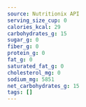 ```yaml
---
source: Nutritionix API
serving_size_cup: 0
calories_kcal: 29
carbohydrates_g: 15
sugar_g: 0
fiber_g: 0
protein_g: 0
fat_g: 0
saturated_fat_g: 0
cholesterol_mg: 0
sodium_mg: 5851
net_carbohydrates_g: 15
tags: []
---
```

